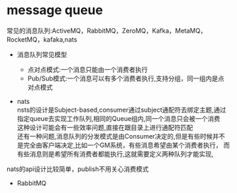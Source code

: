 # message queue
常见的消息队列:ActiveMQ，RabbitMQ，ZeroMQ，Kafka，MetaMQ，RocketMQ，kafaka,nats

- 消息队列常见模型
  - 点对点模式:一个消息只能由一个消费者执行
  - Pub/Sub模式:一个消息可以有多个消费者执行,支持分组，同一组内是点对点模式

- nats  
nsts的设计是Subject-based,consumer通过subject通配符去绑定主题,通过指定queue去实现工作队列,相同的Queue组内,同一个消息只会被一个消费  
这种设计可能会有一些效率问题,直接在跟目录上进行通配符匹配  
还有一种问题,消息队列的分发模式是由Consumer决定的,但是有些时候并不是完全由客户端决定,比如一个GM系统，有些消息希望由某个消费者执行，
而有些消息则是希望所有消费者都能执行,这就需要定义两种队列才能实现,

nats的api设计比较简单，publish不用关心消费模式

- RabbitMQ